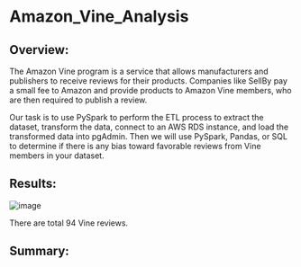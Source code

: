 # Amazon_Vine_Analysis

## Overview:
The Amazon Vine program is a service that allows manufacturers and publishers to receive reviews for their products. Companies like SellBy pay a small fee to Amazon and provide products to Amazon Vine members, who are then required to publish a review.

 Our task is to use PySpark to perform the ETL process to extract the dataset, transform the data, connect to an AWS RDS instance, and load the transformed data into pgAdmin. Then we will use PySpark, Pandas, or SQL to determine if there is any bias toward favorable reviews from Vine members in your dataset. 
 
## Results:
![image](https://user-images.githubusercontent.com/108709071/196334228-0cff8c50-450a-4ffe-a8b2-017140b0bee9.png)
 
There are total 94 Vine reviews.

 


## Summary:
